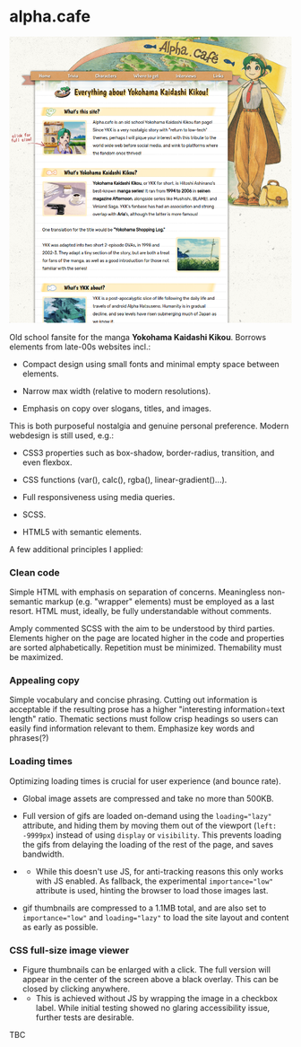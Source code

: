 # alpha.cafe

![Latest screenshot.](./img/screenshot.png)

Old school fansite for the manga **Yokohama Kaidashi Kikou**. Borrows elements from late-00s websites incl.:

- Compact design using small fonts and minimal empty space between elements.

- Narrow max width (relative to modern resolutions).

- Emphasis on copy over slogans, titles, and images.

This is both purposeful nostalgia and genuine personal preference. Modern webdesign is still used, e.g.:

- CSS3 properties such as box-shadow, border-radius, transition, and even flexbox.

- CSS functions (var(), calc(), rgba(), linear-gradient()...).

- Full responsiveness using media queries.

- SCSS.

- HTML5 with semantic elements.

A few additional principles I applied:

### Clean code
Simple HTML with emphasis on separation of concerns. Meaningless non-semantic markup (e.g. "wrapper" elements) must be employed as a last resort. HTML must, ideally, be fully understandable without comments.

Amply commented SCSS with the aim to be understood by third parties. Elements higher on the page are located higher in the code and properties are sorted alphabetically. Repetition must be minimized. Themability must be maximized.

### Appealing copy
Simple vocabulary and concise phrasing. Cutting out information is acceptable if the resulting prose has a higher "interesting information÷text length" ratio. Thematic sections must follow crisp headings so users can easily find information relevant to them. Emphasize key words and phrases(?)

### Loading times
Optimizing loading times is crucial for user experience (and bounce rate).

- Global image assets are compressed and take no more than 500KB.

- Full version of gifs are loaded on-demand using the `loading="lazy"` attribute, and hiding them by moving them out of the viewport (`left: -9999px`)
instead of using `display` or `visibility`. This prevents loading the gifs from delaying the loading of the rest of the page, and saves bandwidth.
- - While this doesn't use JS, for anti-tracking reasons this only works with JS enabled. As fallback, the experimental `importance="low"` attribute is used, hinting the browser to load those images last.

- gif thumbnails are compressed to a 1.1MB total, and are also set to `importance="low"` and `loading="lazy"` to load the site layout and content as early as possible.

### CSS full-size image viewer

- Figure thumbnails can be enlarged with a click. The full version will appear in the center of the screen above a black overlay. This can be closed by clicking anywhere.
- - This is achieved without JS by wrapping the image in a checkbox label. While initial testing showed no glaring accessibility issue, further tests are desirable.

TBC
